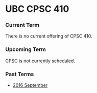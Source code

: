 # UBC CPSC 410 #

### Current Term ###

There is no current offering of CPSC 410.

### Upcoming Term ###

CPSC is not currently scheduled.

### Past Terms ###

* [2016 September](http://www.ugrad.cs.ubc.ca/~cs410/)

